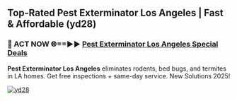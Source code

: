 ## Top-Rated Pest Exterminator Los Angeles | Fast & Affordable (yd28)

<h3>🐜 ACT NOW 🌐==►► <a href="https://tinyurl.com/2dysvsjj" rel="nofollow">Pest Exterminator Los Angeles Special Deals</a></h3>

**Pest Exterminator Los Angeles** eliminates rodents, bed bugs, and termites in LA homes. Get free inspections + same-day service. New Solutions 2025!

[![yd28](https://i.imgur.com/JCYaghj.jpeg)](https://tinyurl.com/2dysvsjj)